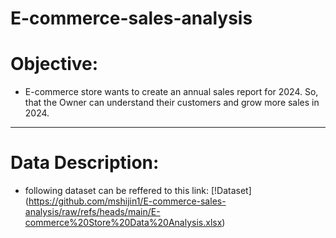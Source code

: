 # E-commerce-sales-analysis

# Objective:
 - E-commerce store wants to create an annual sales report for 2024. So, that the Owner can understand their customers and grow more sales in 2024.
---

# Data Description:
 - following dataset can be reffered to this link: [!Dataset] (https://github.com/mshijin1/E-commerce-sales-analysis/raw/refs/heads/main/E-commerce%20Store%20Data%20Analysis.xlsx)
